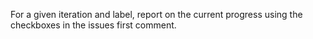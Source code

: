 For a given iteration and label, report on the current progress using the checkboxes in the issues first comment.
